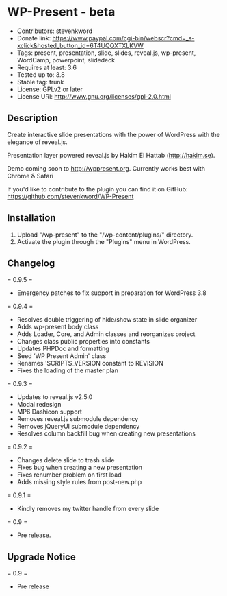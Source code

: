 WP-Present - beta
=================
* Contributors: stevenkword
* Donate link: https://www.paypal.com/cgi-bin/webscr?cmd=_s-xclick&hosted_button_id=6T4UQQXTXLKVW
* Tags: present, presentation, slide, slides, reveal.js, wp-present, WordCamp, powerpoint, slidedeck
* Requires at least: 3.6
* Tested up to: 3.8
* Stable tag: trunk
* License: GPLv2 or later
* License URI: http://www.gnu.org/licenses/gpl-2.0.html

## Description ##

Create interactive slide presentations with the power of WordPress with the elegance of reveal.js.

Presentation layer powered reveal.js by Hakim El Hattab (http://hakim.se).

Demo coming soon to http://wppresent.org. Currently works best with Chrome & Safari

If you'd like to contribute to the plugin you can find it on GitHub: https://github.com/stevenkword/WP-Present

## Installation ##
1. Upload "/wp-present" to the "/wp-content/plugins/" directory.
2. Activate the plugin through the "Plugins" menu in WordPress.

## Changelog ##
= 0.9.5 =
* Emergency patches to fix support in preparation for WordPress 3.8

= 0.9.4 =
* Resolves double triggering of hide/show state in slide organizer
* Adds wp-present body class
* Adds Loader, Core, and Admin classes and reorganizes project
* Changes class public properties into constants
* Updates PHPDoc and formatting
* Seed 'WP Present Admin' class
* Renames 'SCRIPTS_VERSION constant to REVISION
* Fixes the loading of the master plan

= 0.9.3 =
* Updates to reveal.js v2.5.0
* Modal redesign
* MP6 Dashicon support
* Removes reveal.js submodule dependency
* Removes jQueryUI submodule dependency
* Resolves column backfill bug when creating new presentations

= 0.9.2 =
* Changes delete slide to trash slide
* Fixes bug when creating a new presentation
* Fixes renumber problem on first load
* Adds missing style rules from post-new.php

= 0.9.1 =
* Kindly removes my twitter handle from every slide

= 0.9 =
* Pre release.

## Upgrade Notice ##
= 0.9 =
* Pre release
